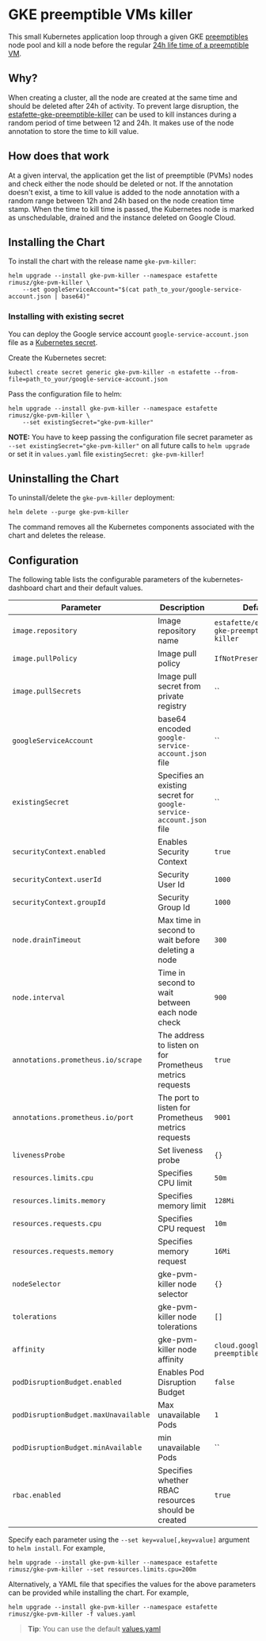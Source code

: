 # GKE preemptible VMs killer

This small Kubernetes application loop through a given GKE [preemptibles](https://cloud.google.com/compute/docs/instances/preemptible) node pool and kill a node before the regular [24h life time of a preemptible VM](https://cloud.google.com/compute/docs/instances/preemptible#limitations).

## Why?

When creating a cluster, all the node are created at the same time and should be deleted after 24h of activity. To
prevent large disruption, the [estafette-gke-preemptible-killer](https://github.com/estafette/estafette-gke-preemptible-killer) can be used to kill instances during a random period of time between 12 and 24h. It makes use of the node annotation to store the time to kill value.


## How does that work

At a given interval, the application get the list of preemptible (PVMs) nodes and check either the node should be
deleted or not. If the annotation doesn't exist, a time to kill value is added to the node annotation with a
random range between 12h and 24h based on the node creation time stamp.
When the time to kill time is passed, the Kubernetes node is marked as unschedulable, drained and the instance
deleted on Google Cloud.

## Installing the Chart

To install the chart with the release name `gke-pvm-killer`:

```
helm upgrade --install gke-pvm-killer --namespace estafette rimusz/gke-pvm-killer \
    --set googleServiceAccount="$(cat path_to_your/google-service-account.json | base64)"
```

### Installing with existing secret

You can deploy the Google service account `google-service-account.json` file as a [Kubernetes secret](https://kubernetes.io/docs/concepts/configuration/secret/).


Create the Kubernetes secret:

```
kubectl create secret generic gke-pvm-killer -n estafette --from-file=path_to_your/google-service-account.json
```

Pass the configuration file to helm:

```
helm upgrade --install gke-pvm-killer --namespace estafette rimusz/gke-pvm-killer \
    --set existingSecret="gke-pvm-killer"
```

**NOTE:** You have to keep passing the configuration file secret parameter as `--set existingSecret="gke-pvm-killer"` on all future calls to `helm upgrade` or set it in `values.yaml` file `existingSecret: gke-pvm-killer`!

## Uninstalling the Chart

To uninstall/delete the `gke-pvm-killer` deployment:

```
helm delete --purge gke-pvm-killer
```

The command removes all the Kubernetes components associated with the chart and deletes the release.

## Configuration

The following table lists the configurable parameters of the kubernetes-dashboard chart and their default values.

|         Parameter            |                    Description                   |           Default                  |
|------------------------------|--------------------------------------------------|------------------------------------|
| `image.repository`| Image repository name | `estafette/estafette-gke-preemptible-killer` |
| `image.pullPolicy`| Image pull policy | `IfNotPresent` |
| `image.pullSecrets`| Image pull secret from private registry | `` |
| `googleServiceAccount` | base64 encoded `google-service-account.json` file | `` |
| `existingSecret` | Specifies an existing secret for `google-service-account.json` file| `` |
| `securityContext.enabled` | Enables Security Context  | `true` |
| `securityContext.userId` |  Security User Id | `1000` |
| `securityContext.groupId` |  Security Group Id | `1000` |
| `node.drainTimeout` | Max time in second to wait before deleting a node | `300` |
| `node.interval` | Time in second to wait between each node check | `900` |
| `annotations.prometheus.io/scrape` | The address to listen on for Prometheus metrics requests | `true` |
| `annotations.prometheus.io/port` | The port to listen for Prometheus metrics requests | `9001` |
| `livenessProbe` | Set liveness probe | `{}` |
| `resources.limits.cpu` | Specifies CPU limit | `50m` |
| `resources.limits.memory` | Specifies memory limit | `128Mi` |
| `resources.requests.cpu` | Specifies CPU request | `10m` |
| `resources.requests.memory` | Specifies memory request | `16Mi` |
| `nodeSelector` | gke-pvm-killer node selector | `{}` |
| `tolerations` | gke-pvm-killer node tolerations | `[]` |
| `affinity` | gke-pvm-killer node affinity | `cloud.google.com/gke-preemptible` |
| `podDisruptionBudget.enabled` | Enables Pod Disruption Budget | `false` |
| `podDisruptionBudget.maxUnavailable` | Max unavailable Pods | `1` |
| `podDisruptionBudget.minAvailable` | min unavailable Pods | `` |
| `rbac.enabled` | Specifies whether RBAC resources should be created | `true` |

Specify each parameter using the `--set key=value[,key=value]` argument to `helm install`. For example,

```
helm upgrade --install gke-pvm-killer --namespace estafette rimusz/gke-pvm-killer --set resources.limits.cpu=200m
```

Alternatively, a YAML file that specifies the values for the above parameters can be provided while installing the chart. For example,

```
helm upgrade --install gke-pvm-killer --namespace estafette rimusz/gke-pvm-killer -f values.yaml
```

> **Tip**: You can use the default [values.yaml](values.yaml)
